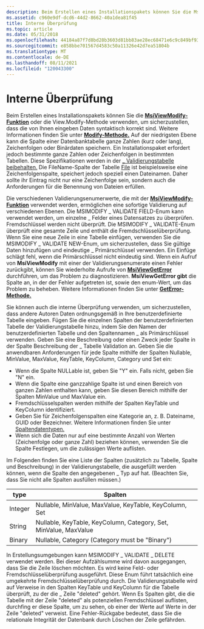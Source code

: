 ```yaml
---
description: Beim Erstellen eines Installationspakets können Sie die MsiViewModify-Funktion oder die View.Modify-Methode verwenden, um sicherzustellen, dass die von Ihnen eingeben Daten syntaktisch korrekt sind.
ms.assetid: c960e9df-dcd6-44d2-8662-40a1dea81f45
title: Interne Überprüfung
ms.topic: article
ms.date: 05/31/2018
ms.openlocfilehash: 44184a87f7d8bd28b3603d81bb83ae28ec68471e6c9c849bf9322dc5e968c886
ms.sourcegitcommit: e858bbe701567d4583c50a11326e42d7ea51804b
ms.translationtype: MT
ms.contentlocale: de-DE
ms.lasthandoff: 08/11/2021
ms.locfileid: "120043300"
---
```

# <a name="internal-validation"></a>Interne Überprüfung

Beim Erstellen eines Installationspakets können Sie die [**MsiViewModify-Funktion**](/windows/desktop/api/Msiquery/nf-msiquery-msiviewmodify) oder die View.Modify-Methode verwenden, um sicherzustellen, dass die von Ihnen eingeben Daten syntaktisch korrekt sind. Weitere Informationen finden Sie unter [**Modify-Methode.**](view-modify.md) Auf der niedrigsten Ebene kann die Spalte einer Datenbanktabelle ganze Zahlen (kurz oder lang), Zeichenfolgen oder Binärdaten speichern. Ein Installationspaket erfordert jedoch bestimmte ganze Zahlen oder Zeichenfolgen in bestimmten Tabellen. Diese Spezifikationen werden in der [ \_ Validierungstabelle beibehalten.](-validation-table.md) Die FileName-Spalte der Tabelle [File](file-table.md) ist beispielsweise eine Zeichenfolgenspalte, speichert jedoch speziell einen Dateinamen. Daher sollte ihr Eintrag nicht nur eine Zeichenfolge sein, sondern auch die Anforderungen für die Benennung von Dateien erfüllen.

Die verschiedenen Validierungsenumerwerte, die mit der [**MsiViewModify-Funktion**](/windows/desktop/api/Msiquery/nf-msiquery-msiviewmodify) verwendet werden, ermöglichen eine sofortige Validierung auf verschiedenen Ebenen. Die MSIMODIFY \_ VALIDATE FIELD-Enum kann verwendet werden, um einzelne \_ Felder eines Datensatzes zu überprüfen. Fremdschlüssel werden nicht überprüft. Die MSIMODIFY \_ VALIDATE-Enum überprüft eine gesamte Zeile und enthält die Fremdschlüsselüberprüfung. Wenn Sie eine neue Zeile in eine Tabelle einfügen, verwenden Sie die MSIMODIFY \_ VALIDATE NEW-Enum, um sicherzustellen, dass Sie gültige Daten hinzufügen und eindeutige \_ Primärschlüssel verwenden. Ein Einfüge schlägt fehl, wenn die Primärschlüssel nicht eindeutig sind. Wenn ein Aufruf von **MsiViewModify** mit einer der Validierungsenumerate einen Fehler zurückgibt, können Sie wiederholte Aufrufe von [**MsiViewGetError**](/windows/desktop/api/Msiquery/nf-msiquery-msiviewgeterrora) durchführen, um das Problem zu diagnostizieren. **MsiViewGetError gibt** die Spalte an, in der der Fehler aufgetreten ist, sowie den enum-Wert, um das Problem zu beheben. Weitere Informationen finden Sie unter [**GetError-Methode.**](view-geterror.md)

Sie können auch die interne Überprüfung verwenden, um sicherzustellen, dass andere Autoren Daten ordnungsgemäß in Ihre benutzerdefinierte Tabelle eingeben. Fügen Sie die einzelnen Spalten der benutzerdefinierten Tabelle der Validierungstabelle hinzu, indem Sie den Namen der benutzerdefinierten Tabelle und den Spaltennamen \_ als Primärschlüssel verwenden. Geben Sie eine Beschreibung oder einen Zweck jeder Spalte in der Spalte Beschreibung der \_ Tabelle Validation an. Geben Sie die anwendbaren Anforderungen für jede Spalte mithilfe der Spalten Nullable, MinValue, MaxValue, KeyTable, KeyColumn, Category und Set ein:

-   Wenn die Spalte NULLable ist, geben Sie "Y" ein. Falls nicht, geben Sie "N" ein.
-   Wenn die Spalte eine ganzzahlige Spalte ist und einen Bereich von ganzen Zahlen enthalten kann, geben Sie diesen Bereich mithilfe der Spalten MinValue und MaxValue ein.
-   Fremdschlüsselspalten werden mithilfe der Spalten KeyTable und KeyColumn identifiziert.
-   Geben Sie für Zeichenfolgenspalten eine Kategorie an, z. B. Dateiname, GUID oder Bezeichner. Weitere Informationen finden Sie unter [Spaltendatentypen.](column-data-types.md)
-   Wenn sich die Daten nur auf eine bestimmte Anzahl von Werten (Zeichenfolge oder ganze Zahl) beziehen können, verwenden Sie die Spalte Festlegen, um die zulässigen Werte auflisten.

Im Folgenden finden Sie eine Liste der Spalten (zusätzlich zu Tabelle, Spalte und Beschreibung) in der Validierungstabelle, die ausgefüllt werden können, wenn die Spalte den angegebenen \_ Typ auf hat. (Beachten Sie, dass Sie nicht alle Spalten ausfüllen müssen.)



| type    | Spalten                                                          |
|---------|------------------------------------------------------------------|
| Integer | Nullable, MinValue, MaxValue, KeyTable, KeyColumn, Set           |
| String  | Nullable, KeyTable, KeyColumn, Category, Set, MinValue, MaxValue |
| Binary  | Nullable, Category (Category must be "Binary")                   |



 

In Erstellungsumgebungen kann MSIMODIFY \_ VALIDATE \_ DELETE verwendet werden. Bei dieser Aufzählsumme wird davon ausgegangen, dass Sie die Zeile löschen möchten. Es wird keine Feld- oder Fremdschlüsselüberprüfung ausgeführt. Diese Enum führt tatsächlich eine umgekehrte Fremdschlüsselüberprüfung durch. Die Validierungstabelle wird auf Verweise in den Spalten KeyTable und KeyColumn für die Tabelle überprüft, zu der die \_ Zeile "deleted" gehört. Wenn Es Spalten gibt, die die Tabelle mit der Zeile "deleted" als potenziellen Fremdschlüssel auflisten, durchfing er diese Spalte, um zu sehen, ob einer der Werte auf Werte in der Zeile "deleted" verweist. Eine Fehler-Rückgabe bedeutet, dass Sie die relationale Integrität der Datenbank durch Löschen der Zeile gefährden.

 

 



